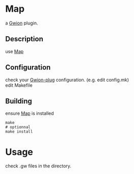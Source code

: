 # Map
  a [Gwion](https://github.com/Gwion/Gwion) plugin.  
## Description
use [Map](https://github.com/.../Map)
## Configuration
check your [Gwion-plug](https://github.com/Gwion/Gwion-plug) configuration. (e.g. edit config.mk)  
edit Makefile
## Building
ensure [Map](https://github.com/.../Map) is installed
```
make
# optionnal
make install
```
# Usage
check .gw files in the directory.
